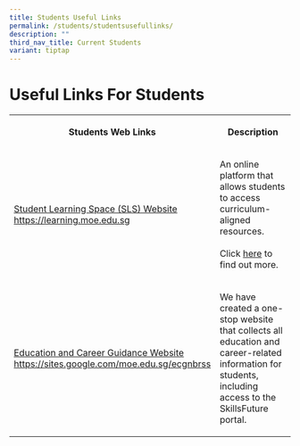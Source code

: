 ```yaml
---
title: Students Useful Links
permalink: /students/studentsusefullinks/
description: ""
third_nav_title: Current Students
variant: tiptap
---
```

<h1>Useful Links For Students</h1>
<table style="minWidth: 50px">
<colgroup>
<col>
<col>
</colgroup>
<tbody>
<tr>
<th rowspan="1" colspan="1">
<p>Students Web Links</p>
</th>
<th rowspan="1" colspan="1">
<p>Description</p>
</th>
</tr>
<tr>
<td rowspan="1" colspan="1">
<p><a href="https://learning.moe.edu.sg/" rel="noopener noreferrer nofollow" target="_blank">Student Learning Space (SLS) Website</a>
<br><a href="https://learning.moe.edu.sg/" rel="noopener noreferrer nofollow" target="_blank">https://learning.moe.edu.sg</a>
</p>
</td>
<td rowspan="1" colspan="1">
<p>An online platform that allows students to access curriculum-aligned resources.
<br>
<br>Click <a href="https://northbrookssec.moe.edu.sg/people/students/students-learning-space" rel="noopener noreferrer nofollow" target="_blank">here</a> to
find out more.</p>
</td>
</tr>
<tr>
<td rowspan="1" colspan="1">
<p><a href="https://sites.google.com/moe.edu.sg/ecgnbrss" rel="noopener noreferrer nofollow" target="_blank">Education and Career Guidance Website</a>
<br><a href="https://sites.google.com/moe.edu.sg/ecgnbrss" rel="noopener noreferrer nofollow" target="_blank">https://sites.google.com/moe.edu.sg/ecgnbrss</a>
</p>
</td>
<td rowspan="1" colspan="1">
<p>We have created a one-stop website that collects all education and career-related
information for students, including access to the SkillsFuture portal.</p>
</td>
</tr>
</tbody>
</table>
<p></p>